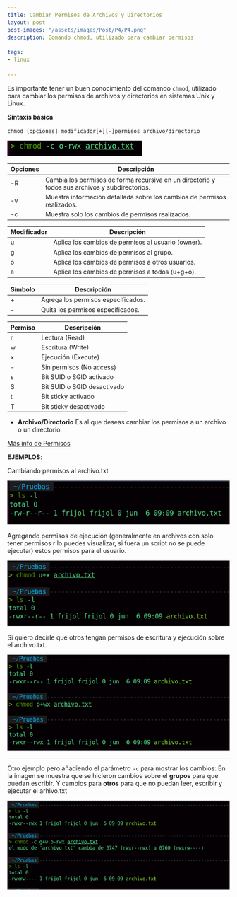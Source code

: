 ```yaml
---
title: Cambiar Permisos de Archivos y Directorios
layout: post
post-images: "/assets/images/Post/P4/P4.png"
description: Comando chmod, utilizado para cambiar permisos

tags:
- linux

---
```


Es importante tener un buen conocimiento del comando `chmod`, utilizado para cambiar los permisos de archivos y directorios en sistemas Unix y Linux.

**Sintaxis básica**

`chmod [opciones] modificador[+][-]permisos archivo/directorio`

![P4i0](/assets/images/Post/P4/P4i0.png)



| Opciones | Descripción                                                                                                                           |
|----------|--------------------------------------------------------------------------------------------------------------------------------------|
| -R       | Cambia los permisos de forma recursiva en un directorio y todos sus archivos y subdirectorios.                                      |
| -v       | Muestra información detallada sobre los cambios de permisos realizados.                                                             |
| -c       | Muestra solo los cambios de permisos realizados.                                                                                     |


| Modificador | Descripción                                        |
|-------------|---------------------------------------------------|
| u           | Aplica los cambios de permisos al usuario (owner). |
| g           | Aplica los cambios de permisos al grupo.           |
| o           | Aplica los cambios de permisos a otros usuarios.    |
| a           | Aplica los cambios de permisos a todos (u+g+o).    |


| Símbolo | Descripción                           |
|---------|---------------------------------------|
| +       | Agrega los permisos especificados.     |
| -       | Quita los permisos especificados.      |



|Permiso	| Descripción |
| ----------- | -------------- |
| r	| Lectura (Read) |
| w	| Escritura (Write) |
| x	| Ejecución (Execute) |
| -	| Sin permisos (No access) |
| s	| Bit SUID o SGID activado |
| S	| Bit SUID o SGID desactivado |
| t	| Bit sticky activado |
| T	| Bit sticky desactivado |

* **Archivo/Directorio** Es al que deseas cambiar los permisos a un archivo o un directorio.

[Más info de Permisos](https://chispudo.github.io/blog/Lectura-Permisos)

**EJEMPLOS**:

Cambiando permisos al archivo.txt

![P4i1](/assets/images/Post/P4/P4i1.png)

Agregando permisos de ejecución (generalmente en archivos con solo tener permisos r lo puedes visualizar, si fuera un script no se puede ejecutar) estos permisos para el usuario.

![P4i1](/assets/images/Post/P4/P4i2.png)

Si quiero decirle que otros tengan permisos de escritura y ejecución sobre el archivo.txt.

![P4i1](/assets/images/Post/P4/P4i3.png)

---

Otro ejemplo pero añadiendo el parámetro `-c` para mostrar los cambios:
En la imagen se muestra que se hicieron cambios sobre el **grupos** para que puedan escribir. Y cambios para **otros** para que no puedan leer, escribir y ejecutar el arhivo.txt
 

![P4i1](/assets/images/Post/P4/P4i4.png)




